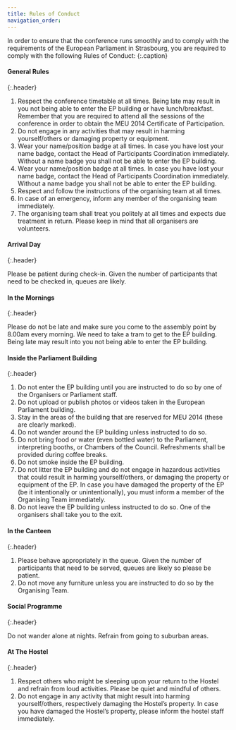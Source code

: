 ```yaml
---
title: Rules of Conduct
navigation_order:
---
```

In order to ensure that the conference runs smoothly and to comply with the
requirements of the European Parliament in Strasbourg, you are required to
comply with the following Rules of Conduct:
{:.caption}

#### General Rules
{:.header}

1. Respect the conference timetable at all times. Being late may result in you not being able to enter the EP building or have lunch/breakfast. Remember that you are required to attend all the sessions of the conference in order to obtain the MEU 2014 Certificate of Participation.
2. Do not engage in any activities that may result in harming yourself/others or damaging property or equipment.
3. Wear your name/position badge at all times. In case you have lost your name badge, contact the Head of Participants Coordination immediately. Without a name badge you shall not be able to enter the EP building.
4. Wear your name/position badge at all times. In case you have lost your name badge, contact the Head of Participants Coordination immediately. Without a name badge you shall not be able to enter the EP building.
5. Respect and follow the instructions of the organising team at all times.
6. In case of an emergency, inform any member of the organising team immediately.
7. The organising team shall treat you politely at all times and expects due treatment in return. Please keep in mind that all organisers are volunteers.

#### Arrival Day
{:.header}

Please be patient during check-in. Given the number of participants that need to
be checked in, queues are likely.

#### In the Mornings
{:.header}

Please do not be late and make sure you come to the assembly point by 8.00am every
morning. We need to take a tram to get to the EP building. Being late may result
into you not being able to enter the EP building.

#### Inside the Parliament Building
{:.header}

1. Do not enter the EP building until you are instructed to do so by one of the
  Organisers or Parliament staff.
2. Do not upload or publish photos or videos taken in the European Parliament building.
3. Stay in the areas of the building that are reserved for MEU 2014 (these are clearly marked).
4. Do not wander around the EP building unless instructed to do so.
5. Do not bring food or water (even bottled water) to the Parliament, interpreting
   booths, or Chambers of the Council. Refreshments shall be provided during coffee breaks.
6. Do not smoke inside the EP building.
7. Do not litter the EP building and do not engage in hazardous activities that
   could result in harming yourself/others, or damaging the property or equipment
   of the EP. In case you have damaged the property of the EP (be it intentionally
   or unintentionally), you must inform a member of the Organising Team immediately.
8. Do not leave the EP building unless instructed to do so. One of the organisers
   shall take you to the exit.

#### In the Canteen
{:.header}

1. Please behave appropriately in the queue. Given the number of participants
   that need to be served, queues are likely so please be patient.
2. Do not move any furniture unless you are instructed to do so by the Organising Team.

#### Social Programme
{:.header}

Do not wander alone at nights. Refrain from going to suburban areas.

#### At The Hostel
{:.header}

1. Respect others who might be sleeping upon your return to the Hostel and refrain
   from loud activities. Please be quiet and mindful of others.
2. Do not engage in any activity that might result into harming yourself/others,
   respectively damaging the Hostel’s property. In case you have damaged the
   Hostel’s property, please inform the hostel staff immediately.